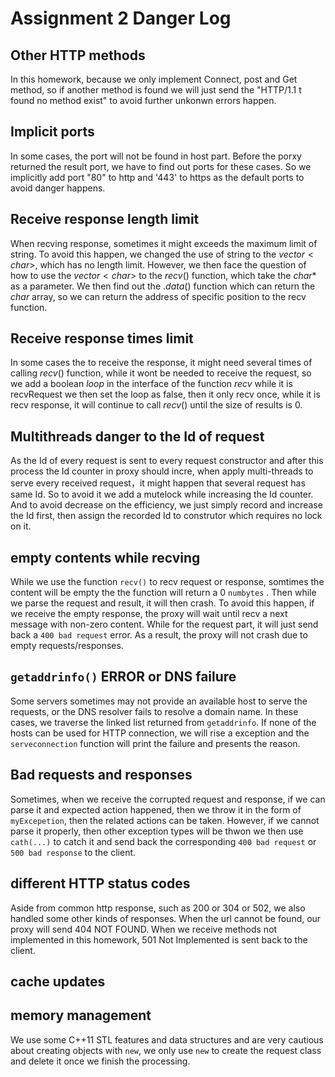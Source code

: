 # Assignment 2 Danger Log

## Other HTTP methods

In this homework, because we only implement Connect, post and Get method, so if another method is found we will just send the "HTTP/1.1 t found no method exist" to avoid further unkonwn errors happen.

## Implicit ports 

In some cases, the port will not be found in host part. Before the porxy returned the result port, we have to find out ports for these cases. So we implicitly add port "80" to http and '443' to https as the default ports to avoid danger happens.

## Receive response length limit

When recving response, sometimes it might exceeds the maximum limit of string. To avoid this happen, we changed the use of string to the  $vector<char>$, which has no length limit. However, we then face the question of how to use the  $vector<char>$ to the $recv()$ function, which take the $char *$ as a parameter. We then find out the $.data()$ function which can return the $char$ array, so we can return the address of specific position to the recv function.

## Receive response times limit

In some cases the to receive the response, it might need several times of calling $recv()$ function, while it wont be needed to receive the request, so we add a boolean $loop$ in the interface of the function $recv$ while it is recvRequest we then set the loop as false, then it only recv once, while it is recv response, it will continue to call $recv()$ until the size of results is 0.

## Multithreads danger to the Id of request

As the Id of every request is sent to every request constructor and after this process the Id counter in proxy should incre, when apply multi-threads to serve every received request，it might happen that several request has same Id. So to avoid it we add a mutelock while increasing the Id counter. And to avoid decrease on the efficiency, we just simply record and increase the Id first, then assign the recorded Id to construtor which requires no lock on it.


## empty contents while recving

While we use the function `recv()` to recv request or response, somtimes the content will be empty the the function will return a 0 `numbytes` .
Then while we parse the request and result, it will then crash. To avoid this happen, if we receive the empty response, the proxy will wait  until recv a next message with non-zero content. While for the request part, it will just send back a `400 bad request` error. As a result, the proxy will not crash due to empty requests/responses.

## `getaddrinfo()` ERROR or DNS failure

Some servers sometimes may not provide an available host to serve the requests, or the DNS resolver fails to resolve a domain name. In these cases, we traverse the linked list returned from `getaddrinfo`. If none of the hosts can be used for HTTP connection, we will rise a exception and the `serveconnection` function will print the failure and presents the reason.

## Bad requests and responses

Sometimes, when we receive the corrupted request and response, if we can parse it and expected action happened, then we throw it in the form of `myExcepetion`, then the related actions can be taken. However, if we cannot parse it properly, then other exception types will be thwon we then use `cath(...)` to catch it and send back the corresponding `400 bad request` or `500 bad response` to the client.

## different HTTP status codes

Aside from common http response, such as 200 or 304 or 502, we also handled some other kinds of responses. When the url cannot be found, our proxy will send 404 NOT FOUND. When we receive methods not implemented in this homework, 501 Not Implemented is sent back to the client.

## cache updates


## memory management
We use some C++11 STL features and data structures and are very cautious about creating objects with `new`, we only use `new` to create the request class and delete it once we finish the processing.

